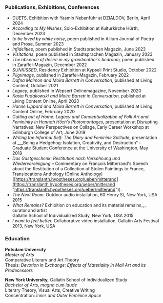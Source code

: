 
### Publications, Exhibitions, Conferences

* DUETS, Exhibition with Yasmin Nebenführ at DZIALDOV, Berlin, April 2024
* *According to My Wishes*, Solo-Exhibition at Kulturkirche Hürth, December 2023
* *to be loved by white noise*, poem published in Allium Journal of Poetry and Prose, Summer 2023
* *Infidelities*, poem published in Stadtsprachen Magazin, June 2023
* *Visitations*, poem published in Stadtsprachen Magazin, January 2023
* *The absence of desire in my grandmother’s bedroom,* poem published in Zaraffel-Magazin, December 2022
* *SUNKISSED*, Residency Exhibition at Kypseli Print Studio, October 2022
* *Pilgrimage,* published in Zaraffel-Magazin, February 2022
* *Dafna Maimon and Moira Barrett in Conversation*, published at Living Content, October 2021
* *Legacy*, published in Wepsert Onlinemagazine, November 2020
* *Kasia Fudakowski and Moira Barrett in Conversation,* published at Living Content Online, April 2020
* *Hanne Lippard and Moira Barrett in Conversation*, published at Living Content Online, February 2020
* *Cutting out of Home: Legacy and Conceptualization of Folk Art and Femininity in Hannah Höch’s Photomontages*, presentation at Disrupting Narratives: New Perspectives on Collage, Early Career Workshop at Edinburgh College of Art, June 2019
* *Writing the Informal Self: The Diary and Feminine Solitude*, presentation at \_„\_Being a Hedgehog: Isolation, Creativity, and Destruction“ - Graduate Student Conference at the University of Washington, May 2018
* *Das Gastgeschenk: Restitution nach Versöhnung und Wiedervereinigung* **–** Commentary on François Mitterrand's Speech about the Restitution of a Collection of Stolen Paintings to France, Translocations Anthology (Online Anthology) ([https://translanth.hypotheses.org/ueber/mitterand](https://translanth.hypotheses.org/ueber/mitterand "https://translanth.hypotheses.org/ueber/mitterand")).
* *The Next Room*. Outdoor audio installation, 60 Henry St, New York, USA 2015
* *What Remains?* Exhibition on education and its material remains\_,\_ curator and artist\
  Gallatin School of Individualized Study, New York, USA 2015
* *I want to feel better.* Collaborative video installation, Gallatin Arts Festival 2013, New York, USA

### Education

**Potsdam University**\
*Master of Arts*\
Comparative Literary and Art Theory\
Thesis: *Devotion in Exchange: Effects of Materiality in Mail Art and its Predecessors*

**New York University,** Gallatin School of Individualized Study\
*Bachelor of Arts, magna cum laude*\
Literary Theory, Visual Arts, Creative Writing\
Concentration: *Inner and Outer Feminine Space*
